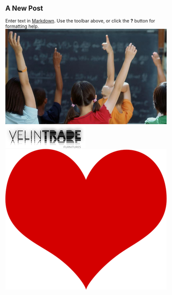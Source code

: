 ## A New Post

Enter text in [Markdown](http://daringfireball.net/projects/markdown/). Use the toolbar above, or click the **?** button for formatting help.
![banner.jpg](/images/banner.jpg)
![footer-logo.png](/images/footer-logo.png)
![test](/images/heart_PNG706.png)



